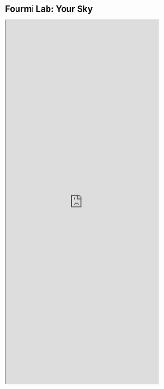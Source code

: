 Fourmi Lab: Your Sky 
===


<iframe src='https://www.fourmilab.ch/yoursky/' width=100%; height=1200 > </iframe>


